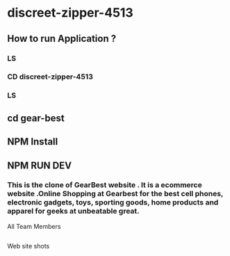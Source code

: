 # discreet-zipper-4513
## How to run Application ?
### LS 
### CD discreet-zipper-4513
### LS 
## cd gear-best
## NPM Install 
## NPM RUN DEV
### This is the clone of GearBest website . It is a ecommerce website .Online Shopping at Gearbest for the best cell phones, electronic gadgets, toys, sporting goods, home products and apparel for geeks at unbeatable great.

 All Team Members
     <div> <img src="https://tiny-lily-51ea8e.netlify.app/team1.png" alt=""></div>

 
 Web site shots
 <div > <img src="https://tiny-lily-51ea8e.netlify.app/best.png" alt=""></div>
 
 
 
 
 
 
 
 
 
 
 
 
      
    
